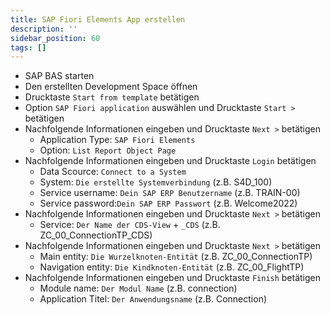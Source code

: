 ```yaml
---
title: SAP Fiori Elements App erstellen
description: ''
sidebar_position: 60
tags: []
---
```


- SAP BAS starten
- Den erstellten Development Space öffnen
- Drucktaste `Start from template` betätigen
- Option `SAP Fiori application` auswählen und Drucktaste `Start >` betätigen
- Nachfolgende Informationen eingeben und Drucktaste `Next >` betätigen
    - Application Type: `SAP Fiori Elements`
    - Option: `List Report Object Page`
- Nachfolgende Informationen eingeben und Drucktaste `Login` betätigen
    - Data Scource: `Connect to a System`
    - System: `Die erstellte Systemverbindung` (z.B. S4D_100)
    - Service username: `Dein SAP ERP Benutzername` (z.B. TRAIN-00)
    - Service password:`Dein SAP ERP Passwort` (z.B. Welcome2022)
- Nachfolgende Informationen eingeben und Drucktaste `Next >` betätigen
    - Service: `Der Name der CDS-View` + `_CDS` (z.B. ZC_00_ConnectionTP_CDS)
- Nachfolgende Informationen eingeben und Drucktaste `Next >` betätigen
    - Main entity: `Die Wurzelknoten-Entität` (z.B. ZC_00_ConnectionTP)
    - Navigation entity: `Die Kindknoten-Entität` (z.B. ZC_00_FlightTP)
- Nachfolgende Informationen eingeben und Drucktaste `Finish` betätigen
    - Module name: `Der Modul Name` (z.B. connection)
    - Application Titel: `Der Anwendungsname` (z.B. Connection)

